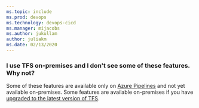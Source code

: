 ```yaml
---
ms.topic: include
ms.prod: devops
ms.technology: devops-cicd
ms.manager: mijacobs
ms.author: jukullam
author: juliakm
ms.date: 02/13/2020
---
```


### I use TFS on-premises and I don't see some of these features. Why not?

Some of these features are available only on
[Azure Pipelines](https://visualstudio.microsoft.com/team-services/)
and not yet available on-premises. Some features are available on-premises if you have
[upgraded to the latest version of TFS](/azure/devops/server/upgrade/get-started).
